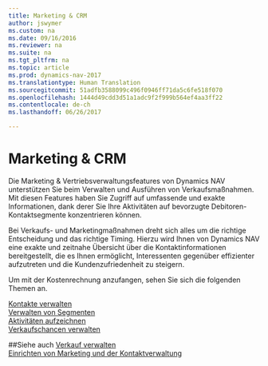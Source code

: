 ```yaml
---
title: Marketing & CRM
author: jswymer
ms.custom: na
ms.date: 09/16/2016
ms.reviewer: na
ms.suite: na
ms.tgt_pltfrm: na
ms.topic: article
ms.prod: dynamics-nav-2017
ms.translationtype: Human Translation
ms.sourcegitcommit: 51adfb3588099c496f0946ff71da5c6fe518f070
ms.openlocfilehash: 1444d49cdd3d51a1adc9f2f999b564ef4aa3ff22
ms.contentlocale: de-ch
ms.lasthandoff: 06/26/2017

---
```

# <a name="relationship-management"></a>Marketing & CRM
Die Marketing & Vertriebsverwaltungsfeatures von Dynamics NAV unterstützen Sie beim Verwalten und Ausführen von Verkaufsmaßnahmen. Mit diesen Features haben Sie Zugriff auf umfassende und exakte Informationen, dank derer Sie Ihre Aktivitäten auf bevorzugte Debitoren-Kontaktsegmente konzentrieren können.

Bei Verkaufs- und Marketingmaßnahmen dreht sich alles um die richtige Entscheidung und das richtige Timing. Hierzu wird Ihnen von Dynamics NAV eine exakte und zeitnahe Übersicht über die Kontaktinformationen bereitgestellt, die es Ihnen ermöglicht, Interessenten gegenüber effizienter aufzutreten und die Kundenzufriedenheit zu steigern.

Um mit der Kostenrechnung anzufangen, sehen Sie sich die folgenden Themen an.

[Kontakte verwalten](marketing-contacts.md)  
[Verwalten von Segmenten](marketing-segments.md)  
[Aktivitäten aufzeichnen](marketing-interactions.md)  
[Verkaufschancen verwalten](marketing-manage-sales-opportunities.md)

##<a name="see-also"></a>Siehe auch
[Verkauf verwalten](sales-manage-sales.md)  
[Einrichten von Marketing und der Kontaktverwaltung](marketing-setup-marketing.md)

